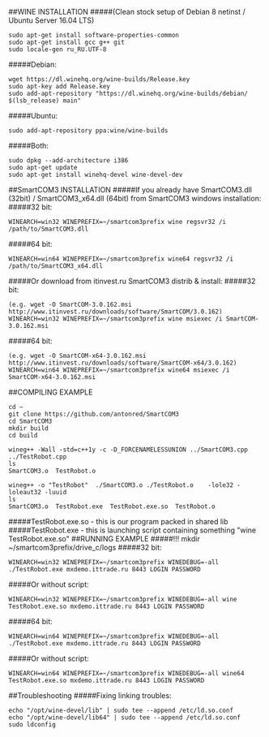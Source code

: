 ##WINE INSTALLATION
#####(Clean stock setup of Debian 8 netinst / Ubuntu Server 16.04 LTS)
```
sudo apt-get install software-properties-common
sudo apt-get install gcc g++ git
sudo locale-gen ru_RU.UTF-8
```
#####Debian:
```
wget https://dl.winehq.org/wine-builds/Release.key
sudo apt-key add Release.key
sudo add-apt-repository "https://dl.winehq.org/wine-builds/debian/ $(lsb_release) main"
```
#####Ubuntu:
```
sudo add-apt-repository ppa:wine/wine-builds
```
#####Both:
```
sudo dpkg --add-architecture i386
sudo apt-get update
sudo apt-get install winehq-devel wine-devel-dev
```
##SmartCOM3 INSTALLATION
#####If you already have SmartCOM3.dll (32bit) / SmartCOM3_x64.dll (64bit) from SmartCOM3 windows installation:
#####32 bit:
```
WINEARCH=win32 WINEPREFIX=~/smartcom3prefix wine regsvr32 /i /path/to/SmartCOM3.dll
```
#####64 bit:
```
WINEARCH=win64 WINEPREFIX=~/smartcom3prefix wine64 regsvr32 /i /path/to/SmartCOM3_x64.dll
```
#####Or download from itinvest.ru SmartCOM3 distrib & install:
#####32 bit:
```
(e.g. wget -O SmartCOM-3.0.162.msi http://www.itinvest.ru/downloads/software/SmartCOM/3.0.162)
WINEARCH=win32 WINEPREFIX=~/smartcom3prefix wine msiexec /i SmartCOM-3.0.162.msi
```
#####64 bit:
```
(e.g. wget -O SmartCOM-x64-3.0.162.msi http://www.itinvest.ru/downloads/software/SmartCOM-x64/3.0.162)
WINEARCH=win64 WINEPREFIX=~/smartcom3prefix wine64 msiexec /i SmartCOM-x64-3.0.162.msi
```
##COMPILING EXAMPLE
```
cd ~
git clone https://github.com/antonred/SmartCOM3
cd SmartCOM3
mkdir build
cd build

wineg++ -Wall -std=c++1y -c -D_FORCENAMELESSUNION ../SmartCOM3.cpp ../TestRobot.cpp
ls
SmartCOM3.o  TestRobot.o

wineg++ -o "TestRobot"  ./SmartCOM3.o ./TestRobot.o    -lole32 -loleaut32 -luuid
ls
SmartCOM3.o  TestRobot.exe  TestRobot.exe.so  TestRobot.o
```
#####TestRobot.exe.so - this is our program packed in shared lib
#####TestRobot.exe - this is launching script containing something "wine TestRobot.exe.so"
##RUNNING EXAMPLE
#####!!! mkdir ~/smartcom3prefix/drive_c/logs
#####32 bit:
```
WINEARCH=win32 WINEPREFIX=~/smartcom3prefix WINEDEBUG=-all ./TestRobot.exe mxdemo.ittrade.ru 8443 LOGIN PASSWORD
```
#####Or without script:
```
WINEARCH=win32 WINEPREFIX=~/smartcom3prefix WINEDEBUG=-all wine TestRobot.exe.so mxdemo.ittrade.ru 8443 LOGIN PASSWORD
```

#####64 bit:
```
WINEARCH=win64 WINEPREFIX=~/smartcom3prefix WINEDEBUG=-all ./TestRobot.exe mxdemo.ittrade.ru 8443 LOGIN PASSWORD
```
#####Or without script:
```
WINEARCH=win64 WINEPREFIX=~/smartcom3prefix WINEDEBUG=-all wine64 TestRobot.exe.so mxdemo.ittrade.ru 8443 LOGIN PASSWORD
```

##Troubleshooting
#####Fixing linking troubles:
```
echo "/opt/wine-devel/lib" | sudo tee --append /etc/ld.so.conf
echo "/opt/wine-devel/lib64" | sudo tee --append /etc/ld.so.conf
sudo ldconfig
```
